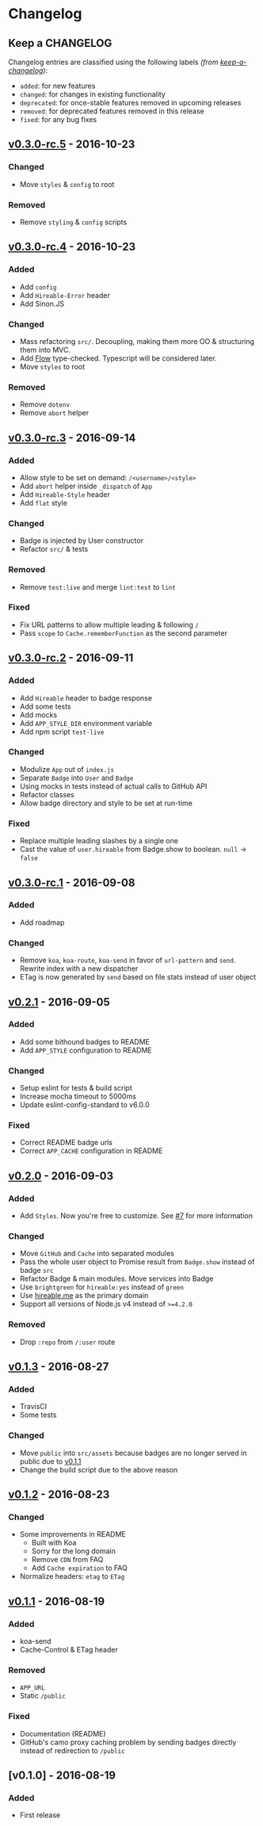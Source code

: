 # Changelog

## Keep a CHANGELOG
Changelog entries are classified using the following labels _(from [keep-a-changelog][]_):

- `added`: for new features
- `changed`: for changes in existing functionality
- `deprecated`: for once-stable features removed in upcoming releases
- `removed`: for deprecated features removed in this release
- `fixed`: for any bug fixes

## [v0.3.0-rc.5] - 2016-10-23
### Changed
- Move `styles` & `config`  to root

### Removed
- Remove `styling` & `config` scripts

## [v0.3.0-rc.4] - 2016-10-23
### Added
- Add `config`
- Add `Hireable-Error` header
- Add Sinon.JS

### Changed
- Mass refactoring `src/`. Decoupling, making them more OO & structuring them into MVC.
- Add [Flow](https://github.com/facebook/flow) type-checked. Typescript will be considered later.
- Move `styles`  to root

### Removed
- Remove `dotenv`
- Remove `abort` helper

## [v0.3.0-rc.3] - 2016-09-14
### Added
- Allow style to be set on demand: `/<username>/<style>`
- Add `abort` helper inside `_dispatch` of `App`
- Add `Hireable-Style` header
- Add `flat` style

### Changed
- Badge is injected by User constructor
- Refactor `src/` & tests

### Removed
- Remove `test:live` and merge `lint:test` to `lint`

### Fixed
- Fix URL patterns to allow multiple leading & following `/`
- Pass `scope` to `Cache.rememberFunction` as the second parameter

## [v0.3.0-rc.2] - 2016-09-11
### Added
- Add `Hireable` header to badge response
- Add some tests
- Add mocks
- Add `APP_STYLE_DIR` environment variable
- Add npm script `test-live`

### Changed
- Modulize `App` out of `index.js`
- Separate `Badge` into `User` and `Badge`
- Using mocks in tests instead of actual calls to GitHub API
- Refactor classes
- Allow badge directory and style to be set at run-time

### Fixed
- Replace multiple leading slashes by a single one
- Cast the value of `user.hireable` from Badge.show to boolean. `null` -> `false`

## [v0.3.0-rc.1] - 2016-09-08
### Added
- Add roadmap

### Changed
- Remove `koa`, `koa-route`, `koa-send` in favor of `url-pattern` and `send`. Rewrite index with a new dispatcher
- ETag is now generated by `send` based on file stats instead of user object

## [v0.2.1] - 2016-09-05
### Added
- Add some bithound badges to README
- Add `APP_STYLE` configuration to README

### Changed
- Setup eslint for tests & build script
- Increase mocha timeout to 5000ms
- Update eslint-config-standard to v6.0.0

### Fixed
- Correct README badge urls
- Correct `APP_CACHE` configuration in README

## [v0.2.0] - 2016-09-03
### Added
- Add `Styles`. Now you're free to customize. See [#7](https://github.com/hiendv/hireable/issues/7) for more information

### Changed
- Move `GitHub` and `Cache` into separated modules
- Pass the whole user object to Promise result from `Badge.show` instead of badge `src`
- Refactor Badge & main modules. Move services into Badge
- Use `brightgreen` for `hireable:yes` instead of `green`
- Use [hireable.me](http://hireable.me) as the primary domain
- Support all versions of Node.js v4 instead of `>=4.2.0`

### Removed
- Drop `:repo` from `/:user` route

## [v0.1.3] - 2016-08-27
### Added
- TravisCI
- Some tests

### Changed
- Move `public` into `src/assets` because badges are no longer served in public due to [v0.1.1]
- Change the build script due to the above reason

## [v0.1.2] - 2016-08-23
### Changed
- Some improvements in README
    - Built with Koa
    - Sorry for the long domain
    - Remove `CDN` from FAQ
    - Add `Cache expiration` to FAQ
- Normalize headers: `etag` to `ETag`

## [v0.1.1] - 2016-08-19
### Added
- koa-send
- Cache-Control & ETag header

### Removed
- `APP_URL`
- Static `/public`

### Fixed
- Documentation (README)
- GitHub's camo proxy caching problem by sending badges directly instead of redirection to `/public`

## [v0.1.0] - 2016-08-19
### Added
- First release

[Unreleased]: https://github.com/hiendv/hireable/compare/v0.3.0-rc.5...HEAD
[v0.3.0-rc.5]: https://github.com/hiendv/hireable/compare/v0.3.0-rc.4...v0.3.0-rc.5
[v0.3.0-rc.4]: https://github.com/hiendv/hireable/compare/v0.3.0-rc.3...v0.3.0-rc.4
[v0.3.0-rc.3]: https://github.com/hiendv/hireable/compare/v0.3.0-rc.2...v0.3.0-rc.3
[v0.3.0-rc.2]: https://github.com/hiendv/hireable/compare/v0.3.0-rc.1...v0.3.0-rc.2
[v0.3.0-rc.1]: https://github.com/hiendv/hireable/compare/v0.2.1...v0.3.0-rc.1
[v0.2.1]: https://github.com/hiendv/hireable/compare/v0.2.0...v0.2.1
[v0.2.0]: https://github.com/hiendv/hireable/compare/v0.1.3...v0.2.0
[v0.1.3]: https://github.com/hiendv/hireable/compare/v0.1.2...v0.1.3
[v0.1.2]: https://github.com/hiendv/hireable/compare/v0.1.1...v0.1.2
[v0.1.1]: https://github.com/hiendv/hireable/compare/v0.1.0...v0.1.1

[keep-a-changelog]: https://github.com/olivierlacan/keep-a-changelog

